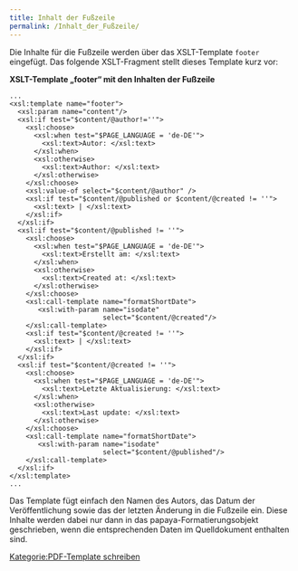 ```yaml
---
title: Inhalt der Fußzeile
permalink: /Inhalt_der_Fußzeile/
---
```


Die Inhalte für die Fußzeile werden über das XSLT-Template `footer` eingefügt. Das folgende XSLT-Fragment stellt dieses Template kurz vor:

**XSLT-Template „footer“ mit den Inhalten der Fußzeile**

~~~~ {.xml}
...
<xsl:template name="footer">
  <xsl:param name="content"/>
  <xsl:if test="$content/@author!=''">
    <xsl:choose>
      <xsl:when test="$PAGE_LANGUAGE = 'de-DE'">
        <xsl:text>Autor: </xsl:text>
      </xsl:when>
      <xsl:otherwise>
        <xsl:text>Author: </xsl:text>
      </xsl:otherwise>
    </xsl:choose>
    <xsl:value-of select="$content/@author" />
    <xsl:if test="$content/@published or $content/@created != ''">
      <xsl:text> | </xsl:text>
    </xsl:if>
  </xsl:if>
  <xsl:if test="$content/@published != ''">
    <xsl:choose>
      <xsl:when test="$PAGE_LANGUAGE = 'de-DE'">
        <xsl:text>Erstellt am: </xsl:text>
      </xsl:when>
      <xsl:otherwise>
        <xsl:text>Created at: </xsl:text>
      </xsl:otherwise>
    </xsl:choose>
    <xsl:call-template name="formatShortDate">
       <xsl:with-param name="isodate"
                       select="$content/@created"/>
    </xsl:call-template>
    <xsl:if test="$content/@created != ''">
      <xsl:text> | </xsl:text>
    </xsl:if>
  </xsl:if>
  <xsl:if test="$content/@created != ''">
    <xsl:choose>
      <xsl:when test="$PAGE_LANGUAGE = 'de-DE'">
        <xsl:text>Letzte Aktualisierung: </xsl:text>
      </xsl:when>
      <xsl:otherwise>
        <xsl:text>Last update: </xsl:text>
      </xsl:otherwise>
    </xsl:choose>
    <xsl:call-template name="formatShortDate">
       <xsl:with-param name="isodate"
                       select="$content/@published"/>
    </xsl:call-template>
  </xsl:if>
</xsl:template>
...
~~~~

Das Template fügt einfach den Namen des Autors, das Datum der Veröffentlichung sowie das der letzten Änderung in die Fußzeile ein. Diese Inhalte werden dabei nur dann in das papaya-Formatierungsobjekt geschrieben, wenn die entsprechenden Daten im Quelldokument enthalten sind.

[Kategorie:PDF-Template schreiben](export_de/Kategorie:PDF-Template_schreiben.md)